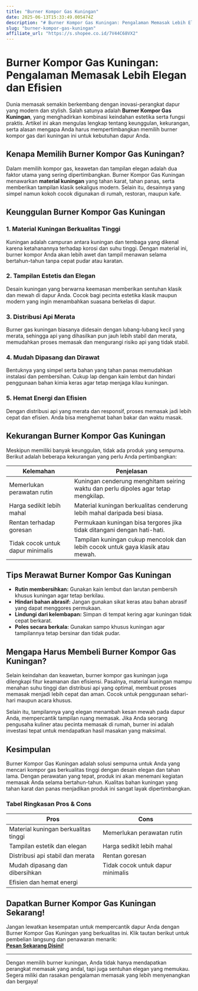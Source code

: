 ```yaml
---
title: "Burner Kompor Gas Kuningan"
date: 2025-06-13T15:33:49.005474Z
description: "# Burner Kompor Gas Kuningan: Pengalaman Memasak Lebih Elegan dan Efisien..."
slug: "burner-kompor-gas-kuningan"
affiliate_url: "https://s.shopee.co.id/7V44C68VX2"
---
```

# Burner Kompor Gas Kuningan: Pengalaman Memasak Lebih Elegan dan Efisien

Dunia memasak semakin berkembang dengan inovasi-perangkat dapur yang modern dan stylish. Salah satunya adalah **Burner Kompor Gas Kuningan**, yang menghadirkan kombinasi keindahan estetika serta fungsi praktis. Artikel ini akan mengulas lengkap tentang keunggulan, kekurangan, serta alasan mengapa Anda harus mempertimbangkan memilih burner kompor gas dari kuningan ini untuk kebutuhan dapur Anda.

## Kenapa Memilih Burner Kompor Gas Kuningan?

Dalam memilih kompor gas, keawetan dan tampilan elegan adalah dua faktor utama yang sering dipertimbangkan. Burner Kompor Gas Kuningan menawarkan **material kuningan** yang tahan karat, tahan panas, serta memberikan tampilan klasik sekaligus modern. Selain itu, desainnya yang simpel namun kokoh cocok digunakan di rumah, restoran, maupun kafe.

## Keunggulan Burner Kompor Gas Kuningan

### 1. Material Kuningan Berkualitas Tinggi

Kuningan adalah campuran antara kuningan dan tembaga yang dikenal karena ketahanannya terhadap korosi dan suhu tinggi. Dengan material ini, burner kompor Anda akan lebih awet dan tampil menawan selama bertahun-tahun tanpa cepat pudar atau karatan.

### 2. Tampilan Estetis dan Elegan

Desain kuningan yang berwarna keemasan memberikan sentuhan klasik dan mewah di dapur Anda. Cocok bagi pecinta estetika klasik maupun modern yang ingin menambahkan suasana berkelas di dapur.

### 3. Distribusi Api Merata

 Burner gas kuningan biasanya didesain dengan lubang-lubang kecil yang merata, sehingga api yang dihasilkan pun jauh lebih stabil dan merata, memudahkan proses memasak dan mengurangi risiko api yang tidak stabil.

### 4. Mudah Dipasang dan Dirawat

Bentuknya yang simpel serta bahan yang tahan panas memudahkan instalasi dan pembersihan. Cukup lap dengan kain lembut dan hindari penggunaan bahan kimia keras agar tetap menjaga kilau kuningan.

### 5. Hemat Energi dan Efisien

Dengan distribusi api yang merata dan responsif, proses memasak jadi lebih cepat dan efisien. Anda bisa menghemat bahan bakar dan waktu masak.

## Kekurangan Burner Kompor Gas Kuningan

Meskipun memiliki banyak keunggulan, tidak ada produk yang sempurna. Berikut adalah beberapa kekurangan yang perlu Anda pertimbangkan:

| **Kelemahan**                  | **Penjelasan**                                                                   |
|--------------------------------|----------------------------------------------------------------------------------|
| Memerlukan perawatan rutin     | Kuningan cenderung menghitam seiring waktu dan perlu dipoles agar tetap mengkilap. |
| Harga sedikit lebih mahal     | Material kuningan berkualitas cenderung lebih mahal daripada besi biasa.        |
| Rentan terhadap goresan        | Permukaan kuningan bisa tergores jika tidak ditangani dengan hati-hati.          |
| Tidak cocok untuk dapur minimalis | Tampilan kuningan cukup mencolok dan lebih cocok untuk gaya klasik atau mewah. |

## Tips Merawat Burner Kompor Gas Kuningan

- **Rutin membersihkan:** Gunakan kain lembut dan larutan pembersih khusus kuningan agar tetap berkilau.
- **Hindari bahan abrasif:** Jangan gunakan sikat keras atau bahan abrasif yang dapat menggores permukaan.
- **Lindungi dari kelembapan:** Simpan di tempat kering agar kuningan tidak cepat berkarat.
- **Poles secara berkala:** Gunakan sampo khusus kuningan agar tampilannya tetap bersinar dan tidak pudar.

## Mengapa Harus Membeli Burner Kompor Gas Kuningan?

Selain keindahan dan keawetan, burner kompor gas kuningan juga dilengkapi fitur keamanan dan efisiensi. Pasalnya, material kuningan mampu menahan suhu tinggi dan distribusi api yang optimal, membuat proses memasak menjadi lebih cepat dan aman. Cocok untuk penggunaan sehari-hari maupun acara khusus.

Selain itu, tampilannya yang elegan menambah kesan mewah pada dapur Anda, mempercantik tampilan ruang memasak. Jika Anda seorang pengusaha kuliner atau pecinta memasak di rumah, burner ini adalah investasi tepat untuk mendapatkan hasil masakan yang maksimal.

## Kesimpulan

Burner Kompor Gas Kuningan adalah solusi sempurna untuk Anda yang mencari kompor gas berkualitas tinggi dengan desain elegan dan tahan lama. Dengan perawatan yang tepat, produk ini akan menemani kegiatan memasak Anda selama bertahun-tahun. Kualitas bahan kuningan yang tahan karat dan panas menjadikan produk ini sangat layak dipertimbangkan.

### Tabel Ringkasan Pros & Cons

| **Pros**                                          | **Cons**                                              |
|---------------------------------------------------|-------------------------------------------------------|
| Material kuningan berkualitas tinggi             | Memerlukan perawatan rutin                          |
| Tampilan estetik dan elegan                      | Harga sedikit lebih mahal                            |
| Distribusi api stabil dan merata                | Rentan goresan                                      |
| Mudah dipasang dan dibersihkan                  | Tidak cocok untuk dapur minimalis                   |
| Efisien dan hemat energi                        |                                                       |

## Dapatkan Burner Kompor Gas Kuningan Sekarang!

Jangan lewatkan kesempatan untuk mempercantik dapur Anda dengan Burner Kompor Gas Kuningan yang berkualitas ini. Klik tautan berikut untuk pembelian langsung dan penawaran menarik:  
[**Pesan Sekarang Disini!**](https://s.shopee.co.id/7V44C68VX2)

---

Dengan memilih burner kuningan, Anda tidak hanya mendapatkan perangkat memasak yang andal, tapi juga sentuhan elegan yang memukau. Segera miliki dan rasakan pengalaman memasak yang lebih menyenangkan dan bergaya!